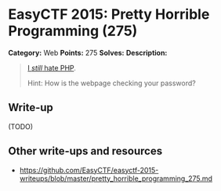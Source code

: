 # EasyCTF 2015: Pretty Horrible Programming (275)

**Category:** Web
**Points:** 275
**Solves:** 
**Description:**

> [I *still* hate PHP](http://web.easyctf.com:10201).
> 
> 
> Hint: How is the webpage checking your password?


## Write-up

(TODO)

## Other write-ups and resources

* <https://github.com/EasyCTF/easyctf-2015-writeups/blob/master/pretty_horrible_programming_275.md>
